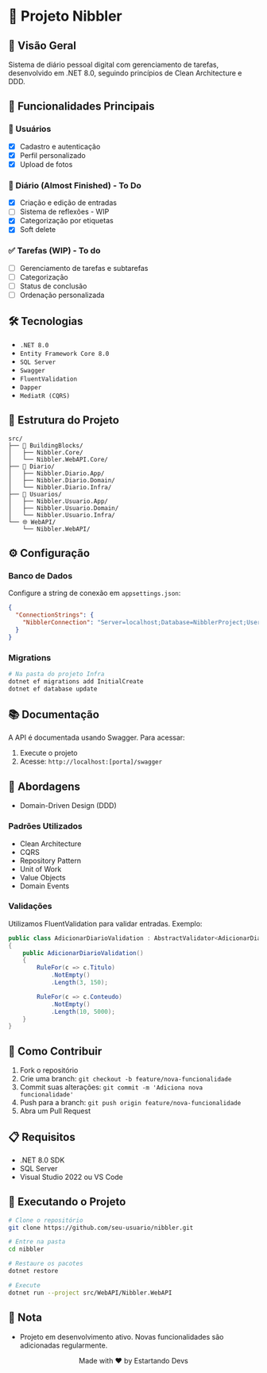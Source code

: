 # 📔 Projeto Nibbler

## 🌟 Visão Geral
Sistema de diário pessoal digital com gerenciamento de tarefas, desenvolvido em .NET 8.0, seguindo princípios de Clean Architecture e DDD.

## 🚀 Funcionalidades Principais

### 👤 Usuários
- [x] Cadastro e autenticação
- [x] Perfil personalizado
- [x] Upload de fotos

### 📝 Diário (Almost Finished) - To Do
- [x] Criação e edição de entradas
- [ ] Sistema de reflexões - WIP
- [x] Categorização por etiquetas
- [x] Soft delete

### ✅ Tarefas (WIP) - To do
- [ ] Gerenciamento de tarefas e subtarefas
- [ ] Categorização
- [ ] Status de conclusão
- [ ] Ordenação personalizada

## 🛠️ Tecnologias

- `.NET 8.0`
- `Entity Framework Core 8.0`
- `SQL Server`
- `Swagger`
- `FluentValidation`
- `Dapper`
- `MediatR (CQRS)`

## 📁 Estrutura do Projeto

```
src/
├── 🧱 BuildingBlocks/
│   ├── Nibbler.Core/
│   └── Nibbler.WebAPI.Core/
├── 📔 Diario/
│   ├── Nibbler.Diario.App/
│   ├── Nibbler.Diario.Domain/
│   └── Nibbler.Diario.Infra/
├── 👤 Usuarios/
│   ├── Nibbler.Usuario.App/
│   ├── Nibbler.Usuario.Domain/
│   └── Nibbler.Usuario.Infra/
└── 🌐 WebAPI/
    └── Nibbler.WebAPI/
```

## ⚙️ Configuração

### Banco de Dados
Configure a string de conexão em `appsettings.json`:

```json
{
  "ConnectionStrings": {
    "NibblerConnection": "Server=localhost;Database=NibblerProject;User Id=sa;Password=SuaSenha;TrustServerCertificate=True"
  }
}
```

### Migrations
```bash
# Na pasta do projeto Infra
dotnet ef migrations add InitialCreate
dotnet ef database update
```

## 📚 Documentação

A API é documentada usando Swagger. Para acessar:

1. Execute o projeto
2. Acesse: `http://localhost:[porta]/swagger`
## 🚥 Abordagens
- Domain-Driven Design (DDD)

### Padrões Utilizados
- Clean Architecture
- CQRS
- Repository Pattern
- Unit of Work
- Value Objects
- Domain Events

### Validações
Utilizamos FluentValidation para validar entradas. Exemplo:

```csharp
public class AdicionarDiarioValidation : AbstractValidator<AdicionarDiarioCommand>
{
    public AdicionarDiarioValidation()
    {
        RuleFor(c => c.Titulo)
            .NotEmpty()
            .Length(3, 150);

        RuleFor(c => c.Conteudo)
            .NotEmpty()
            .Length(10, 5000);
    }
}
```

## 🤝 Como Contribuir

1. Fork o repositório
2. Crie uma branch: `git checkout -b feature/nova-funcionalidade`
3. Commit suas alterações: `git commit -m 'Adiciona nova funcionalidade'`
4. Push para a branch: `git push origin feature/nova-funcionalidade`
5. Abra um Pull Request

## 📋 Requisitos

- .NET 8.0 SDK
- SQL Server
- Visual Studio 2022 ou VS Code

## 🚀 Executando o Projeto

```bash
# Clone o repositório
git clone https://github.com/seu-usuario/nibbler.git

# Entre na pasta
cd nibbler

# Restaure os pacotes
dotnet restore

# Execute
dotnet run --project src/WebAPI/Nibbler.WebAPI
```


## 📝 Nota

- Projeto em desenvolvimento ativo. Novas funcionalidades são adicionadas regularmente.
  
<div align="center">
Made with ❤️ by Estartando Devs
</div>
